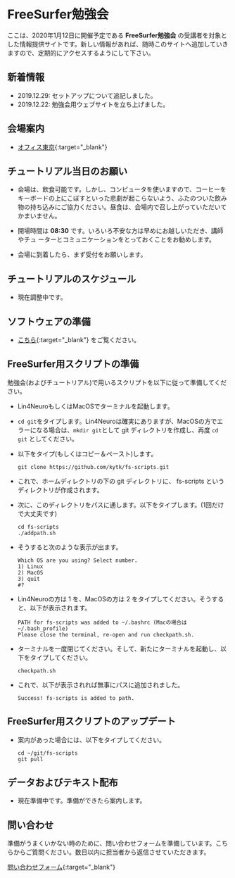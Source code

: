 # FreeSurfer勉強会

ここは、2020年1月12日に開催予定である **FreeSurfer勉強会** の受講者を対象とした情報提供サイトです。新しい情報があれば、随時このサイトへ追加していきますので、定期的にアクセスするようにして下さい。

## 新着情報

- 2019.12.29: セットアップについて追記しました。
- 2019.12.22: 勉強会用ウェブサイトを立ち上げました。

## 会場案内
- [オフィス東京](https://www.officetokyo.net/){:target="_blank"}

## チュートリアル当日のお願い
- 会場は、飲食可能です。しかし、コンピュータを使いますので、コーヒーをキーボードの上にこぼすといった悲劇が起こらないよう、ふたのついた飲み物の持ち込みにご協力ください。昼食は、会場内で召し上がっていただいてかまいません。

- 開場時間は **08:30** です。いろいろ不安な方は早めにお越しいただき、講師やチュ ーターとコミュニケーションをとっておくことをお勧めします。

- 会場に到着したら、まず受付をお願いします。


## チュートリアルのスケジュール

- 現在調整中です。

## ソフトウェアの準備

- [こちら](./setup_l4n.md){:target="_blank"} をご覧ください。

## FreeSurfer用スクリプトの準備

勉強会(およびチュートリアル)で用いるスクリプトを以下に従って準備してください。

- Lin4NeuroもしくはMacOSでターミナルを起動します。
- `cd git`をタイプします。Lin4Neuroは確実にありますが、MacOSの方でエラーになる場合は、`mkdir git`として git ディレクトリを作成し、再度 `cd git` としてください。
- 以下をタイプ(もしくはコピー＆ペースト)します。

	```
	git clone https://github.com/kytk/fs-scripts.git
	```

- これで、ホームディレクトリの下の git ディレクトリに、 fs-scripts というディレクトリが作成されます。

- 次に、このディレクトリをパスに通します。以下をタイプします。(1回だけで大丈夫です)

	```
	cd fs-scripts
	./addpath.sh
	```

- そうすると次のような表示が出ます。

	```
	Which OS are you using? Select number.
	1) Linux
	2) MacOS
	3) quit
	#? 
	```

- Lin4Neuroの方は 1 を、MacOSの方は 2 をタイプしてください。そうすると、以下が表示されます。

	```
	PATH for fs-scripts was added to ~/.bashrc (Macの場合は~/.bash_profile)
	Please close the terminal, re-open and run checkpath.sh.
	```

- ターミナルを一度閉じてください。そして、新たにターミナルを起動し、以下をタイプしてください。

	```
	checkpath.sh
	```

- これで、以下が表示されれば無事にパスに追加されました。

	```
	Success! fs-scripts is added to path.
	```


## FreeSurfer用スクリプトのアップデート

- 案内があった場合には、以下をタイプしてください。

	```
	cd ~/git/fs-scripts
	git pull
	```


## データおよびテキスト配布

- 現在準備中です。準備ができたら案内します。

	
## 問い合わせ

準備がうまくいかない時のために、問い合わせフォームを準備しています。こちらからご質問ください。数日以内に担当者から返信させていただきます。

[問い合わせフォーム](https://docs.google.com/forms/d/e/1FAIpQLSdtCyn02LV6jI-YMr_TWyRuc84o2lirICncR0fXkcbOalesJw/viewform?usp=sf_link){:target="_blank"}


